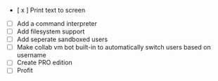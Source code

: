  - [ x ] Print text to screen
 - [ ] Add a command interpreter
 - [ ] Add filesystem support
 - [ ] Add seperate sandboxed users
 - [ ] Make collab vm bot built-in to automatically switch users based on username
 - [ ] Create PRO edition
 - [ ] Profit
